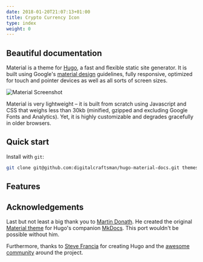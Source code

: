 ```yaml
---
date: 2018-01-20T21:07:13+01:00
title: Crypto Currency Icon
type: index
weight: 0
---
```


## Beautiful documentation

Material is a theme for [Hugo](https://gohugo.io), a fast and flexible static site generator. It is built using Google's [material design](https://www.google.com/design/spec/material-design/introduction.html)
guidelines, fully responsive, optimized for touch and pointer devices as well
as all sorts of screen sizes.

![Material Screenshot](/images/screen.png)

Material is very lightweight – it is built from scratch using Javascript and
CSS that weighs less than 30kb (minified, gzipped and excluding Google Fonts
and Analytics). Yet, it is highly customizable and degrades gracefully in older
browsers.

## Quick start

Install with `git`:

```sh
git clone git@github.com:digitalcraftsman/hugo-material-docs.git themes/hugo-material-docs
```

## Features



## Acknowledgements

Last but not least a big thank you to [Martin Donath](https://github.com/squidfunk). He created the original [Material theme](https://github.com/squidfunk/mkdocs-material) for Hugo's companion [MkDocs](http://www.mkdocs.org/). This port wouldn't be possible without him.

Furthermore, thanks to [Steve Francia](https://gihub.com/spf13) for creating Hugo and the [awesome community](https://github.com/spf13/hugo/graphs/contributors) around the project.
